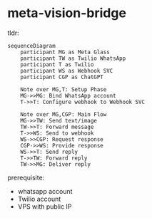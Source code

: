 # meta-vision-bridge

tldr:

```mermaid
sequenceDiagram
    participant MG as Meta Glass
    participant TW as Twilio WhatsApp
    participant T as Twilio
    participant WS as Webhook SVC
    participant CGP as ChatGPT

    Note over MG,T: Setup Phase
    MG->>MG: Bind WhatsApp account
    T->>T: Configure webhook to Webhook SVC

    Note over MG,CGP: Main Flow
    MG->>TW: Send text/image
    TW->>T: Forward message
    T->>WS: Send to webhook
    WS->>CGP: Request response
    CGP->>WS: Provide response
    WS->>T: Send reply
    T->>TW: Forward reply
    TW->>MG: Deliver reply
```

prerequisite:

- whatsapp account
- Twilio account
- VPS with public IP
